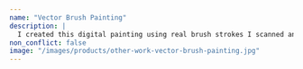 ```yaml
---
name: "Vector Brush Painting"
description: |
  I created this digital painting using real brush strokes I scanned and imported into Illustrator to create vector brushes.
non_conflict: false
image: "/images/products/other-work-vector-brush-painting.jpg"
---
```

